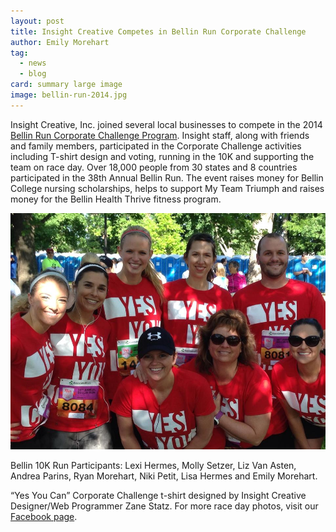 ```yaml
---
layout: post
title: Insight Creative Competes in Bellin Run Corporate Challenge
author: Emily Morehart
tag:
  - news
  - blog
card: summary large image
image: bellin-run-2014.jpg
---
```


Insight Creative, Inc. joined several local businesses to compete in the 2014 [Bellin Run Corporate Challenge Program](http://bellinrun.com/programs/corporate-challenge). Insight staff, along with friends and family members, participated in the Corporate Challenge activities including T-shirt design and voting, running in the 10K and supporting the team on race day. Over 18,000 people from 30 states and 8 countries participated in the 38th Annual Bellin Run. The event raises money for Bellin College nursing scholarships, helps to support My Team Triumph and raises money for the Bellin Health Thrive fitness program.

![2014 Insight Creative Bellin Run](/img/bellin-run-2014.jpg)

Bellin 10K Run Participants: Lexi Hermes, Molly Setzer, Liz Van Asten, Andrea Parins, Ryan Morehart, Niki Petit, Lisa Hermes and Emily Morehart.

“Yes You Can” Corporate Challenge t-shirt designed by Insight Creative Designer/Web Programmer Zane Statz. For more race day photos, visit our [Facebook page](https://www.facebook.com/insightcreativeinc).
